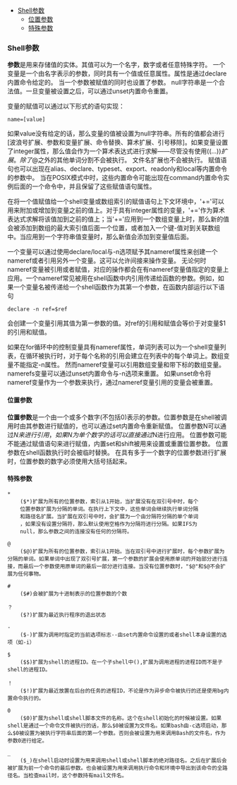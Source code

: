 - [Shell参数](#Shell参数)
    - [位置参数](#位置参数)
    - [特殊参数](#特殊参数)

### Shell参数 ###
**参数**是用来存储值的实体。其值可以为一个名字，数字或者任意特殊字符。
一个变量是一个由名字表示的参数，同时具有一个值或任意属性。属性是通过declare内置命令给定的。
当一个参数被赋值的同时也设置了参数。 null字符串是一个合法值。一旦变量被设置之后，可以通过unset内置命令重置。

变量的赋值可以通过以下形式的语句实现：
    
    name=[value]

如果value没有给定的话，那么变量的值被设置为null字符串。所有的值都会进行[波浪号扩展、参数和变量扩展、命令替换、算术扩展、引号移除]。如果变量设置了integer属性，那么值会作为一个算术表达式进行求解——尽管没有使用$((...))扩展。
除了$@之外的其他单词分割不会被执行。
文件名扩展也不会被执行。
赋值语句也可以出现在alias、declare、typeset、export、readonly和local等内置命令的参数中。
当在POSIX模式中时，这些内置命令可能出现在command内置命令实例后面的一个命令中，并且保留了这些赋值语句属性。

在将一个值赋值给一个shell变量或数组索引的赋值语句上下文环境中，'+='可以用来附加或增加到变量之前的值上。对于具有integer属性的变量，'+='作为算术表达式求解将该值加到之前的值上；当'+='应用到一个数组变量上时，那么新的值会被添加到数组的最大索引值后面一个位置，或者加入一个键-值对到关联数组中。当应用到一个字符串值变量时，那么新值会添加到变量值后面。

一个变量可以通过使用declare/local与-n选项赋予其nameref属性来创建一个nameref或者引用另外一个变量。这可以允许间接来操作变量。
无论何时nameref变量被引用或者赋值，对应的操作都会在有nameref变量值指定的变量上应用。一个nameref常见被用在shell函数中内引用传递给函数的参数。例如，如果一个变量名被传递给一个shell函数作为其第一个参数，在函数内部运行以下语句
    
    declare -n ref=$ref

会创建一个变量引用其值为第一参数的值。对ref的引用和赋值会等价于对变量$1的引用和赋值。

如果在for循环中的控制变量具有nameref属性，单词列表可以为一个shell变量列表，在循环被执行时，对于每个名称的引用会建立在列表中的每个单词上。数组变量不能指定-n属性。
然而nameref变量可以引用数组变量和带下标的数组变量。
namerefs变量可以通过unset内置命令与-n选项来重置。
如果unset命令将nameref变量作为一个参数来执行，通过nameref变量引用的变量会被重置。
    

#### 位置参数 ####
**位置参数**是一个由一个或多个数字(不包括0)表示的参数。位置参数是在shell被调用时由其参数进行赋值的，也可以通过set内置命令重新赋值。
位置参数N可以通过${N}来进行引用，如果N为单个数字的话可以直接通过$N进行应用。
位置参数可能不能通过赋值语句来进行赋值，内置set和shift被用来设置或重置位置参数。
位置参数在shell函数执行时会被临时替换。
在具有多于一个数字的位置参数进行扩展时，位置参数的数字必须使用大括号括起来。


#### 特殊参数 ####
    
    *
        ($*)扩展为所有的位置参数，索引从1开始，当扩展没有在双引号中时，每个
        位置参数扩展为分隔的单词。在执行上下文中，这些单词会继续执行单词分隔
        和路径名扩展。当扩展在双引号中时，会扩展为一个由分隔符分隔的单个单词
        ，如果没有设置分隔符，那么默认使用空格作为分隔符进行分隔。如果IFS为
        null，那么参数之间的连接没有任何的分隔符。

    @
        ($@)扩展为所有的位置参数，索引从1开始。当在双引号中进行扩展时，每个参数扩展为分隔的单词。如果单词中出现了双引号扩展，第一个参数的扩展会使用原单词的开始部分进行连接，而最后一个参数使用原单词的最后一部分进行连接。当没有位置参数时，"$@"和$@不会扩展为任何事物。

    #
        ($#)会被扩展为十进制表示的位置参数的个数

    ？
        ($?)扩展为最近执行程序的退出状态

    -
        ($-)扩展为调用时指定的当前选项标志--由set内置命令设置的或者shell本身设置的选项（如-i）

    $
        ($$)扩展为shell的进程ID。在一个子shell中(),扩展为调用进程的进程ID而不是子shell的进程ID。

    ！
        ($!)扩展为最近放置在后台的任务的进程ID，不论是作为异步命令被执行的还是使用bg内置命令执行的。

    0
        ($0)扩展为shell或shell脚本文件的名称。这个在shell初始化的时候被设置。如果shell是通过一个命令文件被执行的话，那么$0被设置为文件名。如果bash由-c选项启动，那么$0被设置为被执行字符串后面的第一个参数。否则会被设置为用来调用Bash的文件名，作为参数0进行给定。

    _
        ($_)在shell启动时设置为用来调用shell或shell脚本的绝对路径名。之后在扩展后会被扩展为前一个命令的最后参数。也会被设置为用来调用执行命令和环境中导出到该命令的全路径名。当检查mail时，这个参数持有mail文件名。

